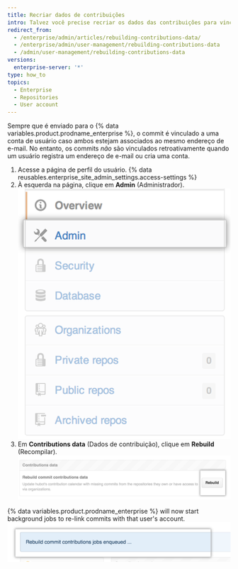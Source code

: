 ```yaml
---
title: Recriar dados de contribuições
intro: Talvez você precise recriar os dados das contribuições para vincular os commits existentes a uma conta de usuário.
redirect_from:
  - /enterprise/admin/articles/rebuilding-contributions-data/
  - /enterprise/admin/user-management/rebuilding-contributions-data
  - /admin/user-management/rebuilding-contributions-data
versions:
  enterprise-server: '*'
type: how_to
topics:
  - Enterprise
  - Repositories
  - User account
---
```

Sempre que é enviado para o {% data variables.product.prodname_enterprise %}, o commit é vinculado a uma conta de usuário caso ambos estejam associados ao mesmo endereço de e-mail. No entanto, os commits *não* são vinculados retroativamente quando um usuário registra um endereço de e-mail ou cria uma conta.

1. Acesse a página de perfil do usuário.
{% data reusables.enterprise_site_admin_settings.access-settings %}
3. À esquerda na página, clique em **Admin** (Administrador). ![Guia Admin (Administrador)](/assets/images/enterprise/site-admin-settings/admin-tab.png)
4. Em **Contributions data** (Dados de contribuição), clique em **Rebuild** (Recompilar). ![Botão Rebuild (Recompilar)](/assets/images/enterprise/site-admin-settings/rebuild-button.png)

{% data variables.product.prodname_enterprise %} will now start background jobs to re-link commits with that user's account.
  ![Trabalhos recompilados em fila](/assets/images/enterprise/site-admin-settings/rebuild-jobs.png)
